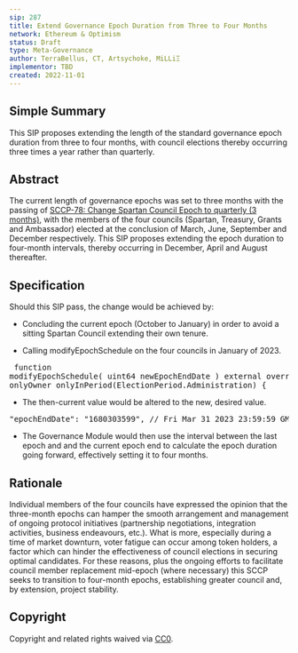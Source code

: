 ```yaml
---
sip: 287
title: Extend Governance Epoch Duration from Three to Four Months
network: Ethereum & Optimism
status: Draft
type: Meta-Governance
author: TerraBellus, CT, Artsychoke, MiLLiΞ
implementor: TBD
created: 2022-11-01
---
```


## Simple Summary

This SIP proposes extending the length of the standard governance epoch duration from three to four months, with council elections thereby occurring three times a year rather than quarterly.

## Abstract

The current length of governance epochs was set to three months with the passing of [SCCP-78: Change Spartan Council Epoch to quarterly (3 months)](https://sips.synthetix.io/sccp/sccp-78/), with the members of the four councils (Spartan, Treasury, Grants and Ambassador) elected at the conclusion of March, June, September and December respectively. This SIP proposes extending the epoch duration to four-month intervals, thereby occurring in December, April and August thereafter.

## Specification

Should this SIP pass, the change would be achieved by:<ul><li>Concluding the current epoch (October to January) in order to avoid a sitting Spartan Council extending their own tenure.</li></ul></p><ul><li>Calling&nbsp;modifyEpochSchedule&nbsp;on the four councils in January of 2023.</li></ul><pre class="ql-syntax" spellcheck="false">    function modifyEpochSchedule(
        uint64 newEpochEndDate
    ) external override onlyOwner onlyInPeriod(ElectionPeriod.Administration) {
</pre><ul><li>The then-current value would be altered to the new, desired value.</li></ul><pre class="ql-syntax" spellcheck="false">    "epochEndDate": "1680303599", // Fri Mar 31 2023 23:59:59 GMT+0000
</pre>

<ul><li>The Governance Module would then use the interval between the last epoch and and the current epoch end to calculate the epoch duration going forward, effectively setting it to four months.</li></ul>

## Rationale

Individual members of the four councils have expressed the opinion that the three-month epochs can hamper the smooth arrangement and management of ongoing protocol initiatives (partnership negotiations, integration activities, business endeavours, etc.). What is more, especially during a time of market downturn, voter fatigue can occur among token holders, a factor which can hinder the effectiveness of council elections in securing optimal candidates. For these reasons, plus the ongoing efforts to facilitate council member replacement mid-epoch (where necessary) this SCCP seeks to transition to four-month epochs, establishing greater council and, by extension, project stability.

## Copyright

Copyright and related rights waived via [CC0](https://creativecommons.org/publicdomain/zero/1.0/).
